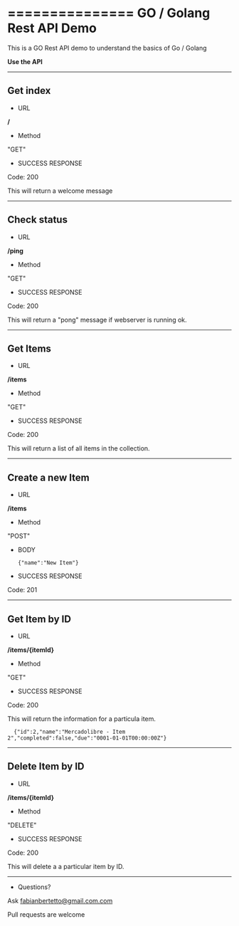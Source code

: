 ===============
GO / Golang Rest API Demo
===============

This is a GO Rest API demo to understand the basics of Go / Golang

**Use the API**
____

Get index
-

* URL

**/**

* Method

"GET"

* SUCCESS RESPONSE

Code: 200

This will return a welcome message

----

Check status
-

* URL

**/ping**

* Method

"GET"

* SUCCESS RESPONSE

Code: 200

This will return a "pong" message if webserver is running ok.

----

Get Items
-

* URL

**/items**

* Method

"GET"

* SUCCESS RESPONSE

Code: 200

This will return a list of all items in the collection.

----

Create a new Item
-

* URL

**/items**

* Method

"POST"

* BODY

      {"name":"New Item"}

* SUCCESS RESPONSE

Code: 201

----

Get Item by ID
-

* URL

**/items/{itemId}**

* Method

"GET"

* SUCCESS RESPONSE

Code: 200

This will return the information for a particula item.

      {"id":2,"name":"Mercadolibre - Item 2","completed":false,"due":"0001-01-01T00:00:00Z"}

----

Delete Item by ID
-

* URL

**/items/{itemId}**

* Method

"DELETE"

* SUCCESS RESPONSE

Code: 200

This will delete a a particular item by ID.

----

* Questions?

Ask fabianbertetto@gmail.com.com

Pull requests are welcome
